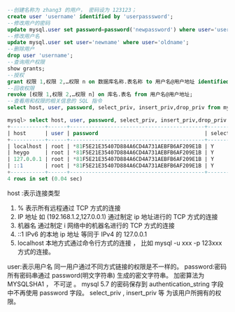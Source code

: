 ```sql
--创建名称为 zhang3 的用户， 密码设为 123123；
create user 'username' identified by 'userpasssword';
--修改用户的密码
update mysql.user set password=password('newpassword') where user='username';
--修改用户名
update mysql.user set user='newname' where user='oldname';
--删除用户
drop user 'username';
--查询用户权限
show grants;
--授权
grant 权限 1,权限 2,…权限 n on 数据库名称.表名称 to 用户名@用户地址 identified by '连接口令';
--回收权限
revoke [权限 1,权限 2,…权限 n] on 库名.表名 from 用户名@用户地址;
--查看用和权限的相关信息的 SQL 指令
select host, user, password, select_priv, insert_priv,drop_priv from mysql.user;
```

```sql
mysql> select host, user, password, select_priv, insert_priv,drop_priv from mysql.user;
+-----------+------+-------------------------------------------+-------------+-------------+-----------+
| host      | user | password                                  | select_priv | insert_priv | drop_priv |
+-----------+------+-------------------------------------------+-------------+-------------+-----------+
| localhost | root | *81F5E21E35407D884A6CD4A731AEBFB6AF209E1B | Y           | Y           | Y         |
| heygo     | root | *81F5E21E35407D884A6CD4A731AEBFB6AF209E1B | Y           | Y           | Y         |
| 127.0.0.1 | root | *81F5E21E35407D884A6CD4A731AEBFB6AF209E1B | Y           | Y           | Y         |
| ::1       | root | *81F5E21E35407D884A6CD4A731AEBFB6AF209E1B | Y           | Y           | Y         |
+-----------+------+-------------------------------------------+-------------+-------------+-----------+
4 rows in set (0.04 sec)
```

host :表示连接类型

1. % 表示所有远程通过 TCP 方式的连接
2. IP 地址 如 (192.168.1.2,127.0.0.1) 通过制定 ip 地址进行的 TCP 方式的连接
3. 机器名 通过制定 i 网络中的机器名进行的 TCP 方式的连接
4. ::1 IPv6 的本地 ip 地址 等同于 IPv4 的 127.0.0.1
5. localhost 本地方式通过命令行方式的连接 ， 比如 mysql -u xxx -p 123xxx 方式的连接。

user:表示用户名
		同一用户通过不同方式链接的权限是不一样的。
password:密码
			所有密码串通过 password(明文字符串) 生成的密文字符串。 加密算法为 MYSQLSHA1 ， 不可逆 。
			mysql 5.7 的密码保存到 authentication_string 字段中不再使用 password 字段。
select_priv , insert_priv 等
			为该用户所拥有的权限。
